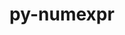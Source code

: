 ---
title: "py-numexpr"
layout: cache
categories: [package, develop-2023-05-18]
meta: {"versions": ["2.8.3"], "compilers": ["gcc@=11.1.0", "gcc@=11.3.0", "gcc@=7.5.0"], "oss": ["ubuntu18.04", "ubuntu20.04", "ubuntu22.04"], "platforms": ["linux"], "targets": ["ppc64le", "x86_64_v3"], "stacks": ["data-vis-sdk", "e4s", "e4s-power", "ml-linux-x86_64-cpu", "ml-linux-x86_64-cuda", "ml-linux-x86_64-rocm", "radiuss", "root"], "num_specs": 11, "num_specs_by_stack": {"radiuss": 1, "root": 11, "e4s-power": 2, "data-vis-sdk": 4, "e4s": 2, "ml-linux-x86_64-cuda": 2, "ml-linux-x86_64-cpu": 2, "ml-linux-x86_64-rocm": 2}}
spec_details: [{"hash": "a4j2b6ulwmcaoy4x7ep3wqm2x2njusjx", "compiler": "gcc@=7.5.0", "versions": ["2.8.3"], "os": "ubuntu18.04", "platform": "linux", "target": "x86_64_v3", "variants": ["build_system=python_pip"], "stacks": ["radiuss", "root"], "size": "-", "tarball": "https://binaries.spack.io/develop-2023-05-18/build_cache/linux-ubuntu18.04-x86_64_v3/gcc-7.5.0/py-numexpr-2.8.3/linux-ubuntu18.04-x86_64_v3-gcc-7.5.0-py-numexpr-2.8.3-a4j2b6ulwmcaoy4x7ep3wqm2x2njusjx.spack"}, {"hash": "4utotnwn4mfnhn7m5lnvae62dpheqkpv", "compiler": "gcc@=11.1.0", "versions": ["2.8.3"], "os": "ubuntu20.04", "platform": "linux", "target": "ppc64le", "variants": ["build_system=python_pip"], "stacks": ["root", "e4s-power"], "size": "-", "tarball": "https://binaries.spack.io/develop-2023-05-18/build_cache/linux-ubuntu20.04-ppc64le/gcc-11.1.0/py-numexpr-2.8.3/linux-ubuntu20.04-ppc64le-gcc-11.1.0-py-numexpr-2.8.3-4utotnwn4mfnhn7m5lnvae62dpheqkpv.spack"}, {"hash": "lnrgs2asyyfgqugkb6gn4sztrgzyfibu", "compiler": "gcc@=11.1.0", "versions": ["2.8.3"], "os": "ubuntu20.04", "platform": "linux", "target": "ppc64le", "variants": ["build_system=python_pip"], "stacks": ["root", "e4s-power"], "size": "-", "tarball": "https://binaries.spack.io/develop-2023-05-18/build_cache/linux-ubuntu20.04-ppc64le/gcc-11.1.0/py-numexpr-2.8.3/linux-ubuntu20.04-ppc64le-gcc-11.1.0-py-numexpr-2.8.3-lnrgs2asyyfgqugkb6gn4sztrgzyfibu.spack"}, {"hash": "w2nedmcpayjzurohcynnnirodm5gx7ym", "compiler": "gcc@=11.1.0", "versions": ["2.8.3"], "os": "ubuntu20.04", "platform": "linux", "target": "x86_64_v3", "variants": ["build_system=python_pip"], "stacks": ["data-vis-sdk", "root"], "size": "-", "tarball": "https://binaries.spack.io/develop-2023-05-18/build_cache/linux-ubuntu20.04-x86_64_v3/gcc-11.1.0/py-numexpr-2.8.3/linux-ubuntu20.04-x86_64_v3-gcc-11.1.0-py-numexpr-2.8.3-w2nedmcpayjzurohcynnnirodm5gx7ym.spack"}, {"hash": "3jq7ivc5h5jnm4twpsjo4irzzcnghnnz", "compiler": "gcc@=11.1.0", "versions": ["2.8.3"], "os": "ubuntu20.04", "platform": "linux", "target": "x86_64_v3", "variants": ["build_system=python_pip"], "stacks": ["data-vis-sdk", "root"], "size": "-", "tarball": "https://binaries.spack.io/develop-2023-05-18/build_cache/linux-ubuntu20.04-x86_64_v3/gcc-11.1.0/py-numexpr-2.8.3/linux-ubuntu20.04-x86_64_v3-gcc-11.1.0-py-numexpr-2.8.3-3jq7ivc5h5jnm4twpsjo4irzzcnghnnz.spack"}, {"hash": "gosrdhbzzhsxktns6ycnmsctaucscmga", "compiler": "gcc@=11.1.0", "versions": ["2.8.3"], "os": "ubuntu20.04", "platform": "linux", "target": "x86_64_v3", "variants": ["build_system=python_pip"], "stacks": ["root", "e4s"], "size": "-", "tarball": "https://binaries.spack.io/develop-2023-05-18/build_cache/linux-ubuntu20.04-x86_64_v3/gcc-11.1.0/py-numexpr-2.8.3/linux-ubuntu20.04-x86_64_v3-gcc-11.1.0-py-numexpr-2.8.3-gosrdhbzzhsxktns6ycnmsctaucscmga.spack"}, {"hash": "2o4iiznsxiakxtt5vp377kkour4ihqqc", "compiler": "gcc@=11.1.0", "versions": ["2.8.3"], "os": "ubuntu20.04", "platform": "linux", "target": "x86_64_v3", "variants": ["build_system=python_pip"], "stacks": ["data-vis-sdk", "root"], "size": "-", "tarball": "https://binaries.spack.io/develop-2023-05-18/build_cache/linux-ubuntu20.04-x86_64_v3/gcc-11.1.0/py-numexpr-2.8.3/linux-ubuntu20.04-x86_64_v3-gcc-11.1.0-py-numexpr-2.8.3-2o4iiznsxiakxtt5vp377kkour4ihqqc.spack"}, {"hash": "vpbjtcpahsusl2srjtxvbn4fyewvbc2v", "compiler": "gcc@=11.1.0", "versions": ["2.8.3"], "os": "ubuntu20.04", "platform": "linux", "target": "x86_64_v3", "variants": ["build_system=python_pip"], "stacks": ["root", "e4s"], "size": "-", "tarball": "https://binaries.spack.io/develop-2023-05-18/build_cache/linux-ubuntu20.04-x86_64_v3/gcc-11.1.0/py-numexpr-2.8.3/linux-ubuntu20.04-x86_64_v3-gcc-11.1.0-py-numexpr-2.8.3-vpbjtcpahsusl2srjtxvbn4fyewvbc2v.spack"}, {"hash": "pwniuqjjdf7nraujtzcwatr5vhhepvk2", "compiler": "gcc@=11.1.0", "versions": ["2.8.3"], "os": "ubuntu20.04", "platform": "linux", "target": "x86_64_v3", "variants": ["build_system=python_pip"], "stacks": ["data-vis-sdk", "root"], "size": "-", "tarball": "https://binaries.spack.io/develop-2023-05-18/build_cache/linux-ubuntu20.04-x86_64_v3/gcc-11.1.0/py-numexpr-2.8.3/linux-ubuntu20.04-x86_64_v3-gcc-11.1.0-py-numexpr-2.8.3-pwniuqjjdf7nraujtzcwatr5vhhepvk2.spack"}, {"hash": "x43wpuyinwoeoeb6iius4s6cyhd263zh", "compiler": "gcc@=11.3.0", "versions": ["2.8.3"], "os": "ubuntu22.04", "platform": "linux", "target": "x86_64_v3", "variants": ["build_system=python_pip"], "stacks": ["ml-linux-x86_64-cuda", "ml-linux-x86_64-cpu", "root", "ml-linux-x86_64-rocm"], "size": "-", "tarball": "https://binaries.spack.io/develop-2023-05-18/build_cache/linux-ubuntu22.04-x86_64_v3/gcc-11.3.0/py-numexpr-2.8.3/linux-ubuntu22.04-x86_64_v3-gcc-11.3.0-py-numexpr-2.8.3-x43wpuyinwoeoeb6iius4s6cyhd263zh.spack"}, {"hash": "avxv4fucr6bvqpdmitn3lrtnpe7wsvbm", "compiler": "gcc@=11.3.0", "versions": ["2.8.3"], "os": "ubuntu22.04", "platform": "linux", "target": "x86_64_v3", "variants": ["build_system=python_pip"], "stacks": ["ml-linux-x86_64-cuda", "ml-linux-x86_64-cpu", "root", "ml-linux-x86_64-rocm"], "size": "-", "tarball": "https://binaries.spack.io/develop-2023-05-18/build_cache/linux-ubuntu22.04-x86_64_v3/gcc-11.3.0/py-numexpr-2.8.3/linux-ubuntu22.04-x86_64_v3-gcc-11.3.0-py-numexpr-2.8.3-avxv4fucr6bvqpdmitn3lrtnpe7wsvbm.spack"}]
---